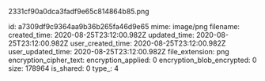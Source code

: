 2331cf90a0dca3fadf9e65c814864b85.png

id: a7309df9c9364aa9b36b265fa46d9e65
mime: image/png
filename: 
created_time: 2020-08-25T23:12:00.982Z
updated_time: 2020-08-25T23:12:00.982Z
user_created_time: 2020-08-25T23:12:00.982Z
user_updated_time: 2020-08-25T23:12:00.982Z
file_extension: png
encryption_cipher_text: 
encryption_applied: 0
encryption_blob_encrypted: 0
size: 178964
is_shared: 0
type_: 4